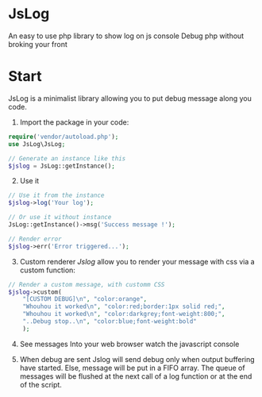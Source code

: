 # JsLog
An easy to use php library to show log on js console
Debug php without broking your front

# Start
JsLog is a minimalist library allowing you to put debug message along you code.
1. Import the package in your code:
```php
require('vendor/autoload.php');
use JsLog\JsLog;

// Generate an instance like this
$jslog = JsLog::getInstance();
```

2. Use it
```php
// Use it from the instance
$jslog->log('Your log');

// Or use it without instance
JsLog::getInstance()->msg('Success message !');

// Render error
$jslog->err('Error triggered...');
```
3. Custom renderer
*Jslog* allow you to render your message with css via a custom function:

```php
// Render a custom message, with customm CSS
$jslog->custom(
	"[CUSTOM DEBUG]\n", "color:orange",
	"Whouhou it worked\n", "color:red;border:1px solid red;",
	"Whouhou it worked\n", "color:darkgrey;font-weight:800;",
	"..Debug stop..\n", "color:blue;font-weight:bold"
	);
```

4. See messages
Into your web browser watch the javascript console

5. When debug are sent
Jslog will send debug only when output buffering have started. Else, message will be put in a FIFO array.
The queue of messages will be flushed at the next call of a log function or at the end of the script.
